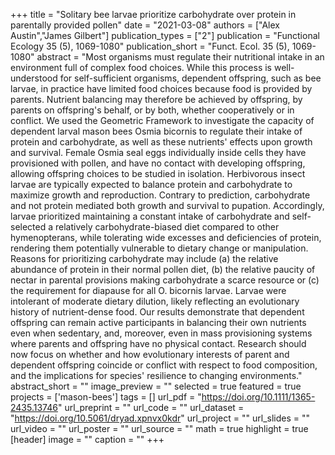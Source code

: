 +++
title = "Solitary bee larvae prioritize carbohydrate over protein in parentally provided pollen"
date = "2021-03-08"
authors = ["Alex Austin","James Gilbert"]
publication_types = ["2"]
publication = "Functional Ecology 35 (5), 1069-1080"
publication_short = "Funct. Ecol. 35 (5), 1069-1080"
abstract = "Most organisms must regulate their nutritional intake in an environment full of complex food choices. While this process is well-understood for self-sufficient organisms, dependent offspring, such as bee larvae, in practice have limited food choices because food is provided by parents. Nutrient balancing may therefore be achieved by offspring, by parents on offspring's behalf, or by both, whether cooperatively or in conflict. We used the Geometric Framework to investigate the capacity of dependent larval mason bees Osmia bicornis to regulate their intake of protein and carbohydrate, as well as these nutrients' effects upon growth and survival. Female Osmia seal eggs individually inside cells they have provisioned with pollen, and have no contact with developing offspring, allowing offspring choices to be studied in isolation. Herbivorous insect larvae are typically expected to balance protein and carbohydrate to maximize growth and reproduction. Contrary to prediction, carbohydrate and not protein mediated both growth and survival to pupation. Accordingly, larvae prioritized maintaining a constant intake of carbohydrate and self-selected a relatively carbohydrate-biased diet compared to other hymenopterans, while tolerating wide excesses and deficiencies of protein, rendering them potentially vulnerable to dietary change or manipulation. Reasons for prioritizing carbohydrate may include (a) the relative abundance of protein in their normal pollen diet, (b) the relative paucity of nectar in parental provisions making carbohydrate a scarce resource or (c) the requirement for diapause for all O. bicornis larvae. Larvae were intolerant of moderate dietary dilution, likely reflecting an evolutionary history of nutrient-dense food. Our results demonstrate that dependent offspring can remain active participants in balancing their own nutrients even when sedentary, and, moreover, even in mass provisioning systems where parents and offspring have no physical contact. Research should now focus on whether and how evolutionary interests of parent and dependent offspring coincide or conflict with respect to food composition, and the implications for species' resilience to changing environments."
abstract_short = ""
image_preview = ""
selected = true
featured = true
projects = ['mason-bees']
tags = []
url_pdf = "https://doi.org/10.1111/1365-2435.13746"
url_preprint = ""
url_code = ""
url_dataset = "https://doi.org/10.5061/dryad.xpnvx0kdr"
url_project = ""
url_slides = ""
url_video = ""
url_poster = ""
url_source = ""
math = true
highlight = true
[header]
image = ""
caption = ""
+++
